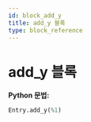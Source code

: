 ```yaml
---
id: block_add_y
title: add_y 블록
type: block_reference
---
```


# add_y 블록

**Python 문법:**
```python
Entry.add_y(%1)
```

